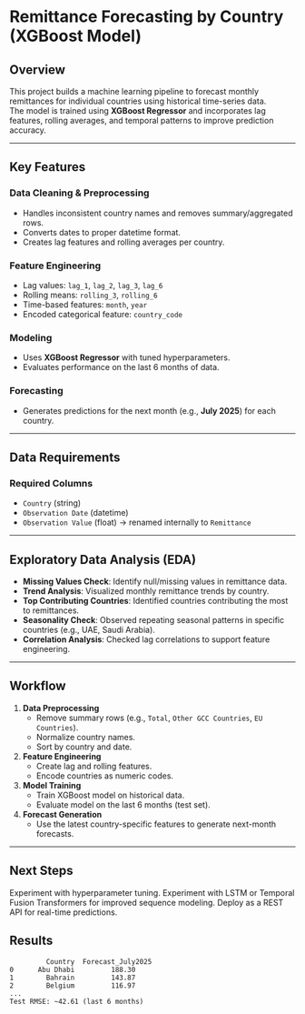 # Remittance Forecasting by Country (XGBoost Model)

## Overview
This project builds a machine learning pipeline to forecast monthly remittances for individual countries using historical time-series data.  
The model is trained using **XGBoost Regressor** and incorporates lag features, rolling averages, and temporal patterns to improve prediction accuracy.

---

## Key Features

### Data Cleaning & Preprocessing
- Handles inconsistent country names and removes summary/aggregated rows.
- Converts dates to proper datetime format.
- Creates lag features and rolling averages per country.

### Feature Engineering
- Lag values: `lag_1`, `lag_2`, `lag_3`, `lag_6`
- Rolling means: `rolling_3`, `rolling_6`
- Time-based features: `month`, `year`
- Encoded categorical feature: `country_code`

### Modeling
- Uses **XGBoost Regressor** with tuned hyperparameters.
- Evaluates performance on the last 6 months of data.

### Forecasting
- Generates predictions for the next month (e.g., **July 2025**) for each country.

---

## Data Requirements
### Required Columns
- `Country` (string)  
- `Observation Date` (datetime)  
- `Observation Value` (float) → renamed internally to `Remittance`

---

## Exploratory Data Analysis (EDA)
- **Missing Values Check**: Identify null/missing values in remittance data.  
- **Trend Analysis**: Visualized monthly remittance trends by country.  
- **Top Contributing Countries**: Identified countries contributing the most to remittances.  
- **Seasonality Check**: Observed repeating seasonal patterns in specific countries (e.g., UAE, Saudi Arabia).  
- **Correlation Analysis**: Checked lag correlations to support feature engineering.  

---

## Workflow
1. **Data Preprocessing**
   - Remove summary rows (e.g., `Total`, `Other GCC Countries`, `EU Countries`).
   - Normalize country names.
   - Sort by country and date.
2. **Feature Engineering**
   - Create lag and rolling features.
   - Encode countries as numeric codes.
3. **Model Training**
   - Train XGBoost model on historical data.
   - Evaluate model on the last 6 months (test set).
4. **Forecast Generation**
   - Use the latest country-specific features to generate next-month forecasts.

---

## Next Steps
Experiment with hyperparameter tuning.
Experiment with LSTM or Temporal Fusion Transformers for improved sequence modeling.
Deploy as a REST API for real-time predictions.

## Results
```text
         Country  Forecast_July2025
0      Abu Dhabi         188.30
1        Bahrain         143.87
2        Belgium         116.97
...
Test RMSE: ~42.61 (last 6 months)
